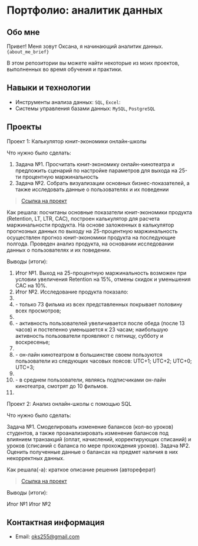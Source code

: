 # Портфолио: аналитик данных

## Обо мне 
Привет! Меня зовут Оксана, я начинающий аналитик данных. 
``{about_me_brief}``

В этом репозитории вы можете найти некоторые из моих проектов, выполненных во время обучения и практики.
<br>

## Навыки и технологии
- Инструменты анализа данных: ``SQL``, ``Excel``: 
- Системы управления базами данных: ``MySQL``, ``PostgreSQL``
  

## Проекты
<p> Проект 1: Калькулятор юнит-экономики онлайн-школы</p>
<p>Что нужно было сделать:<p>
<ol>
  <li>Задача №1. Просчитать юнит-экономику онлайн-кинотеатра и предложить сценарий по настройке параметров для выхода на 25-ти процентную маржинальность</li>
  <li>Задача №2. Собрать визуализации основных бизнес-показателей, а также исследовать данные о пользователях и их поведении</li>
</ol>

> <a href="https://github.com/oxana255/Portfolio/blob/main/%D0%9F%D1%80%D0%BE%D0%B5%D0%BA%D1%82%201.xlsx">Ссылка на проект</a>

<p>Как решала: посчитаны основные показатели юнит-экономики продукта (Retention, LT, LTR, CAC), построен калькулятор для расчета маржинальности продукта. На основе заложенных в калькулятор прогнозных данных по выходу на 25-процентную маржинальность осуществлен прогноз юнит-экономики продукта на последующие полгода. Проведен анализ продукта, на основании исследовании данных о пользователях и их поведении.<p>

  <p>Выводы (итоги):<p>
<ol>
  <li>Итог №1. Выход на 25-процентную маржинальность возможен при условии увеличения Retention на 15%, отмены скидок и уменьшения CAC на 10%.</li>
  <li>Итог №2. Исследование продукта показало:<li> 
     <li>- только 73 фильма из всех представленных покрывает половину всех просмотров; <li>
     <li>- активность пользователей увеличивается после обеда (после 13 часов) и постепенно уменьшается к 23 часам; наибольшую активность пользователи проявляют с пятницу, субботу и воскресенье; <li>
     <li>- он-лайн кинотеатром в большинстве своем пользуются пользователи из следующих часовых поясов: UTC+1; UTC+2; UTC+0; UTC+3; <li>
     <li>- в среднем пользователи, являясь подписчиками он-лайн кинотеатра, смотрят до 10 фильмов. <li>
</ol>

Проект 2: Анализ онлайн-школы с помощью SQL

Что нужно было сделать:

Задача №1. Смоделировать изменение балансов (кол-во уроков) студентов, а также проанализировать изменение балансов под влиянием транзакций (оплат, начислений, корректирующих списаний) и уроков (списаний с баланса по мере прохождения уроков).
Задача №2. Оценить полученные данные о балансах на предмет наличия в них некорректных данных.

Как решала(-а): краткое описание решения (автореферат)

> <a href="https://github.com/oxana255/Portfolio/blob/main/%D0%9F%D1%80%D0%BE%D0%B5%D0%BA%D1%82%202.xlsx">Ссылка на проект</a>

Выводы (итоги):

Итог №1
Итог №2

## Контактная информация
- Email: oks255@gmail.com
